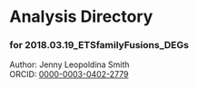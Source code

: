 # Analysis Directory 
### for 2018.03.19_ETSfamilyFusions_DEGs
Author: Jenny Leopoldina Smith<br>
ORCID: [0000-0003-0402-2779](https://orcid.org/0000-0003-0402-2779)
<br>